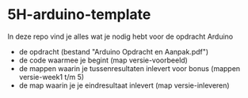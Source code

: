 # 5H-arduino-template
In deze repo vind je alles wat je nodig hebt voor de opdracht Arduino
* de opdracht (bestand "Arduino Opdracht en Aanpak.pdf")
* de code waarmee je begint (map versie-voorbeeld)
* de mappen waarin je tussenresultaten inlevert voor bonus (mappen versie-week1 t/m 5)
* de map waarin je je eindresultaat inlevert (map versie-inleveren)
